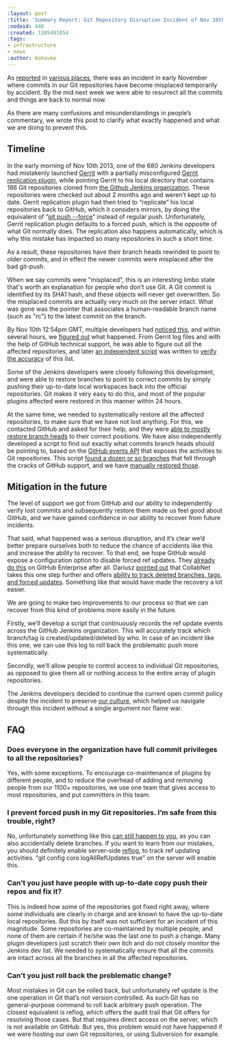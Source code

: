```yaml
---
:layout: post
:title: 'Summary Report: Git Repository Disruption Incident of Nov 10th'
:nodeid: 448
:created: 1385401054
:tags:
- infrastructure
- news
:author: kohsuke
---
```

As [reported](https://news.ycombinator.com/item?id=6713742) in [various places](http://www.reddit.com/r/programming/comments/1qefox/jenkins_developers_accidentally_do_git_push_force/), there was an incident in early November where commits in our Git repositories have become misplaced temporarily by accident. By the mid next week we were able to resurrect all the commits and things are back to normal now.


As there are many confusions and misunderstandings in people’s commentary, we wrote this post to clarify what exactly happened and what we are doing to prevent this.


## Timeline
In the early morning of Nov 10th 2013, one of the 680 Jenkins developers had mistakenly launched [Gerrit](http://code.google.com/p/gerrit/) with a partially misconfigured [Gerrit replication plugin](http://gerrit-documentation.googlecode.com/svn/Documentation/2.3/config-replication.html), while pointing Gerrit to his local directory that contains 186 Git repositories cloned from [the Github Jenkins organization](https://github.com/jenkinsci/). These repositories were checked out about 2 months ago and weren’t kept up to date. Gerrit replication plugin had then tried to “replicate” his local repositories back to GitHub, which it considers mirrors, by doing the equivalent of “[git push --force](https://www.kernel.org/pub/software/scm/git/docs/git-push.html)” instead of regular push. Unfortunately, Gerrit replication plugin defaults to a forced push, which is the opposite of what Git normally does. The replication also happens automatically, which is why this mistake has impacted so many repositories in such a short time.


As a result, these repositories have their branch heads rewinded to point to older commits, and in effect the newer commits were misplaced after the bad git-push.


When we say commits were "misplaced", this is an interesting limbo state that's worth an explanation for people who don’t use Git. A Git commit is identified by its SHA1 hash, and these objects will never get overwritten. So the misplaced commits are actually very much on the server intact. What was gone was the pointer that associates a human-readable branch name (such as "rc") to the latest commit on the branch.


By Nov 10th 12:54pm GMT, multiple developers had [noticed this](https://groups.google.com/d/msg/jenkinsci-dev/-myjRIPcVwU/qOAqXGaRioIJ), and within several hours, we [figured out](https://groups.google.com/d/msg/jenkinsci-dev/-myjRIPcVwU/t4nkXONp8qgJ) what happened. From Gerrit log files and with the help of GitHub technical support, he was able to figure out all the affected repositories, and later [an independent script](https://github.com/jenkinsci/backend-git-pushf-finder) was written to [verify the accuracy](https://groups.google.com/d/msg/jenkinsci-dev/Lj_mPb7jMmo/qf_pdQVBHZUJ) of this list.


Some of the Jenkins developers were closely following this development, and were able to restore branches to point to correct commits by simply pushing their up-to-date local workspaces back into the official repositories. Git makes it very easy to do this, and most of the popular plugins affected were restored in this manner within 24 hours.


At the same time, we needed to systematically restore all the affected repositories, to make sure that we have not lost anything. For this, we contacted GitHub and asked for their help, and they were [able to mostly restore branch heads](https://groups.google.com/d/msg/jenkinsci-dev/-myjRIPcVwU/6JVpAwau37AJ) to their correct positions. We have also independently developed a script to find out exactly what commits branch heads should be pointing to, based on the [GitHub events API](http://developer.github.com/v3/activity/events/) that exposes the activities to Git repositories. This script [found a dozen or so branches](https://groups.google.com/d/msg/jenkinsci-dev/Lj_mPb7jMmo/3N7AVQQed70J) that fell through the cracks of GitHub support, and we have [manually restored those](https://groups.google.com/d/msg/jenkinsci-dev/Lj_mPb7jMmo/1f9Bs2TILEQJ).


## Mitigation in the future
The level of support we got from GitHub and our ability to independently verify lost commits and subsequently restore them made us feel good about GitHub, and we have gained confidence in our ability to recover from future incidents.


That said, what happened was a serious disruption, and it’s clear we’d better prepare ourselves both to reduce the chance of accidents like this and increase the ability to recover. To that end, we hope GitHub would expose a configuration option to disable forced ref updates. They [already do this](https://enterprise.github.com/help/articles/disable-force-pushes) on GitHub Enterprise after all. Dariusz [pointed out](https://groups.google.com/d/msg/jenkinsci-dev/dD-sumd81pU/usnd7M77JvUJ) that CollabNet takes this one step further and offers [ability to track deleted branches, tags, and forced updates](http://blogs.collab.net/git/protect-git-history). Something like that would have made the recovery a lot easier.


We are going to make two improvements to our process so that we can recover from this kind of problems more easily in the future.


Firstly, we’ll develop a script that continuously records the ref update events across the GitHub Jenkins organization. This will accurately track which branch/tag is created/updated/deleted by who. In case of an incident like this one, we can use this log to roll back the problematic push more systematically.


Secondly, we’ll allow people to control access to individual Git repositories, as opposed to give them all or nothing access to the entire array of plugin repositories.


The Jenkins developers decided to continue the current open commit policy despite the incident to preserve [our culture](https://wiki.jenkins-ci.org/display/JENKINS/Governance+Document#GovernanceDocument-OurPhilosophy), which helped us navigate through this incident without a single argument nor flame war.


## FAQ
### Does everyone in the organization have full commit privileges to all the repositories?
Yes, with some exceptions. To encourage co-maintenance of plugins by different people, and to reduce the overhead of adding and removing people from our 1100+ repositories, we use one team that gives access to most repositories, and put committers in this team.


### I prevent forced push in my Git repositories. I’m safe from this trouble, right?
No, unfortunately something like this [can still happen to you](https://bugs.eclipse.org/bugs/show_bug.cgi?id=361707), as you can also accidentally delete branches. If you want to learn from our mistakes, you should definitely enable server-side [reflog](https://www.kernel.org/pub/software/scm/git/docs/git-reflog.html), to track ref updating activities. “git config core.logAllRefUpdates true” on the server will enable this.


### Can’t you just have people with up-to-date copy push their repos and fix it?
This is indeed how some of the repositories got fixed right away, where some individuals are clearly in charge and are known to have the up-to-date local repositories. But this by itself was not sufficient for an incident of this magnitude. Some repositories are co-maintained by multiple people, and none of them are certain if he/she was the last one to push a change. Many plugin developers just scratch their own itch and do not closely monitor the Jenkins dev list. We needed to systematically ensure that all the commits are intact across all the branches in all the affected repositories.


### Can’t you just roll back the problematic change?
Most mistakes in Git can be rolled back, but unfortunately ref update is the one operation in Git that’s not version controlled. As such Git has no general-purpose command to roll back arbitrary push operation. The closest equivalent is reflog, which offers the audit trail that Git offers for resolving those cases. But that requires direct access on the server, which is not available on GitHub. But yes, this problem would not have happened if we were hosting our own Git repositories, or using Subversion for example.
